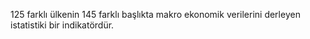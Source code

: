 125 farklı ülkenin 145 farklı başlıkta makro ekonomik verilerini derleyen istatistiki bir indikatördür.
